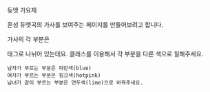 듀엣 가요제

혼성 듀엣곡의 가사를 보여주는 페이지를 만들어보려고 합니다.

가사의 각 부분은 <p> 태그로 나뉘어 있는데요. 클래스를 이용해서 각 부분을 다른 색으로 칠해주세요.

    남자가 부르는 부분은 파란색(blue)
    여자가 부르는 부분은 핑크색(hotpink)
    남녀가 같이 부르는 부분은 연두색(lime)으로 바꿔주세요.
